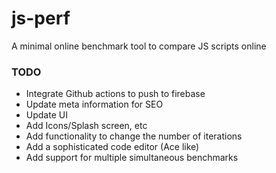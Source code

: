 # js-perf
A minimal online benchmark tool to compare JS scripts online

### TODO
- Integrate Github actions to push to firebase
- Update meta information for SEO
- Update UI
- Add Icons/Splash screen, etc
- Add functionality to change the number of iterations
- Add a sophisticated code editor (Ace like)
- Add support for multiple simultaneous benchmarks
